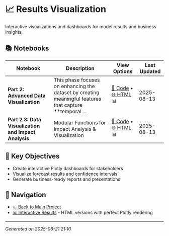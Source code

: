 # 📈 Results Visualization

Interactive visualizations and dashboards for model results and business insights.

## 📚 Notebooks

| Notebook | Description | View Options | Last Updated |
|----------|-------------|--------------|--------------|
| **Part 2: Advanced Data Visualization** | This phase focuses on enhancing the dataset by creating meaningful features that capture **temporal ... | [📓 Code](notebooks/results_visualization/viz_advanced_plotly.ipynb) • [🌐 HTML](docs/viz_advanced_plotly.html) 📊 | 2025-08-13 |
| **Part 2.3: Data Visualization and Impact Analysis** | Modular Functions for Impact Analysis & Visualization | [📓 Code](notebooks/results_visualization/viz_impact_analysis.ipynb) • [🌐 HTML](docs/viz_impact_analysis.html) 📊 | 2025-08-13 |

## 🎯 Key Objectives

- Create interactive Plotly dashboards for stakeholders
- Visualize forecast results and confidence intervals
- Generate business-ready reports and presentations

## 🔗 Navigation

- [← Back to Main Project](../README.md)
- [📊 Interactive Results](../docs/) - HTML versions with perfect Plotly rendering

---
*Generated on 2025-08-21 21:10*